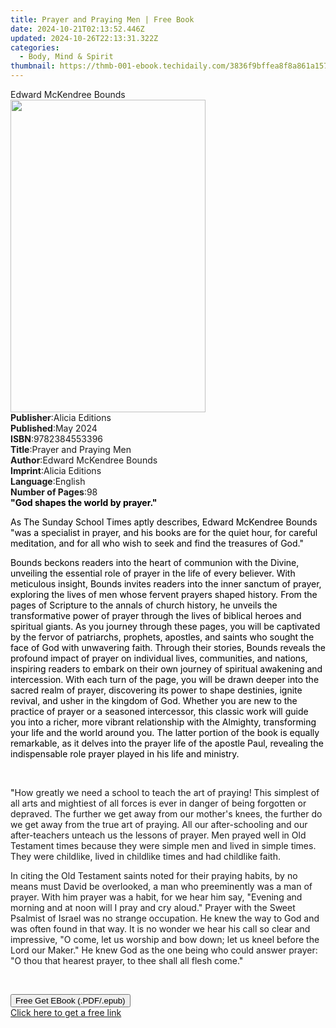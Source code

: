 ```yaml
---
title: Prayer and Praying Men | Free Book
date: 2024-10-21T02:13:52.446Z
updated: 2024-10-26T22:13:31.322Z
categories:
  - Body, Mind & Spirit
thumbnail: https://thmb-001-ebook.techidaily.com/3836f9bffea8f8a861a1579b9e91410a27343aff74a3f553df5b74ca9441230d.jpg
---
```

<main id="book-container">
  <div class="flex flex-col">
    <div class="book-brief flex-1 py-6 px-4 sm:p-6 md:py-10 md:px-8">
      <!-- brief-->
      <div class="book-brief-main">Edward McKendree Bounds</div>
    </div>
    <div
      class="book-meta-info flex-1 grid gap-4 col-start-1 col-end-3 row-start-1 sm:mb-6 sm:grid-cols-4 lg:gap-6 lg:col-start-2 lg:row-end-6 lg:row-span-6 lg:mb-0"
    >
      <div
        class="book-meta-info-left place-content-center mt-4 p-4 text-sm leading-6 col-start-2 col-span-2 dark:text-slate-400"
      >
        <img
          class="w-full h-500 object-cover rounded-lg sm:h-255 sm:col-span-2 lg:col-span-full"
          src="https://img-001-ebook.techidaily.com/93cc3d22f3a77932a46c9b3cf7aabf381e868a953354cf60783b7ea1c85acde0.jpg"
          alt=""
          width="312"
          height="500"
        />
      </div>
      <div
        class="book-meta-info-right mt-2 col-start-1 row-start-2 col-span-3 self-center"
      >
        <!-- meta data  -->
        <div class="flex flex-col px-4 md:px-8">
          <div class="flex-1">
            <strong>Publisher</strong>:<span class="px-2">Alicia Editions</span>
          </div>
          <div class="flex-1">
            <strong>Published</strong>:<span class="px-2">May 2024</span>
          </div>
          <div class="flex-1">
            <strong>ISBN</strong>:<span class="px-2">9782384553396</span>
          </div>
          <div class="flex-1">
            <strong>Title</strong>:<span class="px-2"
              >Prayer and Praying Men</span
            >
          </div>
          <div class="flex-1">
            <strong>Author</strong>:<span class="px-2"
              >Edward McKendree Bounds</span
            >
          </div>
          <div class="flex-1">
            <strong>Imprint</strong>:<span class="px-2">Alicia Editions</span>
          </div>
          <div class="flex-1">
            <strong>Language</strong>:<span class="px-2">English</span>
          </div>
          <div class="flex-1">
            <strong>Number of Pages</strong>:<span class="px-2">98</span>
          </div>
        </div>
      </div>
    </div>
    <div class="book-description flex-1 py-6 px-4 sm:p-6 md:py-10 md:px-8">
      <div class="book-description-main">
        <div accordion-content="" id="description">
          <strong
            ><strong style="color: rgb(0, 0, 0)"
              >"God shapes the world by prayer."</strong
            ></strong
          >
          <p class="ql-align-justify">
            <span style="color: rgb(0, 0, 0)"
              >As The Sunday School Times aptly describes, Edward McKendree
              Bounds "was a specialist in prayer, and his books are for the
              quiet hour, for careful meditation, and for all who wish to seek
              and find the treasures of God."</span
            >
          </p>
          <p class="ql-align-justify">
            <span style="color: rgb(0, 0, 0)"
              >Bounds beckons readers into the heart of communion with the
              Divine, unveiling the essential role of prayer in the life of
              every believer. With meticulous insight, Bounds invites readers
              into the inner sanctum of prayer, exploring the lives of men whose
              fervent prayers shaped history. From the pages of Scripture to the
              annals of church history, he unveils the transformative power of
              prayer through the lives of biblical heroes and spiritual giants.
              As you journey through these pages, you will be captivated by the
              fervor of patriarchs, prophets, apostles, and saints who sought
              the face of God with unwavering faith. Through their stories,
              Bounds reveals the profound impact of prayer on individual lives,
              communities, and nations, inspiring readers to embark on their own
              journey of spiritual awakening and intercession. With each turn of
              the page, you will be drawn deeper into the sacred realm of
              prayer, discovering its power to shape destinies, ignite revival,
              and usher in the kingdom of God. Whether you are new to the
              practice of prayer or a seasoned intercessor, this classic work
              will guide you into a richer, more vibrant relationship with the
              Almighty, transforming your life and the world around you. The
              latter portion of the book is equally remarkable, as it delves
              into the prayer life of the apostle Paul, revealing the
              indispensable role prayer played in his life and ministry.</span
            >
          </p>
          <p class="ql-align-justify"><br /></p>
          <p class="ql-align-justify">
            <span style="color: rgb(0, 0, 0)">"</span>How greatly we need a
            school to teach the art of praying! This simplest of all arts and
            mightiest of all forces is ever in danger of being forgotten or
            depraved. The further we get away from our mother's knees, the
            further do we get away from the true art of praying. All our
            after-schooling and our after-teachers unteach us the lessons of
            prayer. Men prayed well in Old Testament times because they were
            simple men and lived in simple times. They were childlike, lived in
            childlike times and had childlike faith.
          </p>
          <p class="ql-align-justify">
            In citing the Old Testament saints noted for their praying habits,
            by no means must David be overlooked, a man who preeminently was a
            man of prayer. With him prayer was a habit, for we hear him say,
            "Evening and morning and at noon will I pray and cry aloud." Prayer
            with the Sweet Psalmist of Israel was no strange occupation. He knew
            the way to God and was often found in that way. It is no wonder we
            hear his call so clear and impressive, "O come, let us worship and
            bow down; let us kneel before the Lord our Maker." He knew God as
            the one being who could answer prayer: "O thou that hearest prayer,
            to thee shall all flesh come.<span style="color: rgb(0, 0, 0)"
              >"</span
            >
          </p>
          <p><br /></p>
        </div>
        <div class="accordion-fader"></div>
      </div>
    </div>
    <div class="book-excerpts flex-1 py-6 px-4 sm:p-6 md:py-10 md:px-8"></div>
    <div
      class="book-about-author flex-1 py-6 px-4 sm:p-6 md:py-10 md:px-8"
    ></div>
    <div class="book-free-get flex-1 py-6 px-4 sm:p-6 md:py-10 md:px-8">
      <button
        id="btn-free-get"
        class="bg-blue-500 hover:bg-blue-700 text-white font-bold py-2 px-4 rounded"
      >
        Free Get EBook (.PDF/.epub)
      </button>
      <div id="countdown-display" class="px-2 text-lg mt-2"></div>
      <a
        id="free-link"
        class="hidden bg-blue-500 hover:bg-blue-700 text-white font-bold py-2 px-4 rounded"
        href="https://www.ebooks.com/en-us/book/211341269/prayer-and-praying-men/edward-mckendree-bounds/"
        target="_blank"
        >Click here to get a free link</a
      >
    </div>
    <script>
      let countdownTime = 0;
      let countdownInterval = null;
      document
        .getElementById('btn-free-get')
        .addEventListener('click', startCountdown);
      function startCountdown() {
        countdownTime = new Date().getTime() + 60000 * 3;
        countdownInterval = setInterval(updateCountdown, 1000);
        document.getElementById('btn-free-get').disabled = true;
        document
          .getElementById('btn-free-get')
          .classList.add('bg-gray-500', 'cursor-not-allowed');
      }
      function updateCountdown() {
        let currentTime = new Date().getTime();
        let timeLeft = countdownTime - currentTime;
        let secondsLeft = Math.floor(timeLeft / 1000);
        document.getElementById('countdown-display').innerHTML =
          `Remaining time: ${secondsLeft} seconds.`;
        if (secondsLeft <= 0) {
          clearInterval(countdownInterval);
          document.getElementById('btn-free-get').classList.add('hidden');
          document.getElementById('free-link').classList.remove('hidden');
          document.getElementById('countdown-display').innerHTML = '';
        }
      }
    </script>
  </div>
</main>

<ins class="adsbygoogle"
      style="display:block"
      data-ad-client="ca-pub-7571918770474297"
      data-ad-slot="8358498916"
      data-ad-format="auto"
      data-full-width-responsive="true"></ins>
    